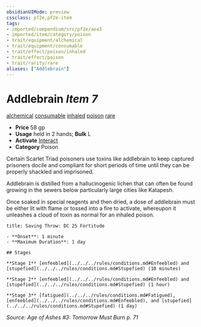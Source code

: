 ```yaml
---
obsidianUIMode: preview
cssclass: pf2e,pf2e-item
tags:
- imported/compendium/src/pf2e/aoa3
- imported/item/category/poison
- trait/equipment/alchemical
- trait/equipment/consumable
- trait/effect/poison/inhaled
- trait/effect/poison
- trait/rarity/rare
aliases: ["Addlebrain"]
---
```

# Addlebrain *Item 7*  
[alchemical](alchemical.md)  [consumable](consumable.md)  [inhaled](inhaled.md)  [poison](rules/traits/poison.md)  [rare](rare.md)  

- **Price** 58 gp
- **Usage** held in 2 hands; **Bulk** L
- **Activate** [Interact](interact.md)
- **Category** Poison

Certain Scarlet Triad poisoners use toxins like addlebrain to keep captured prisoners docile and compliant for short periods of time until they can be properly shackled and imprisoned.

Addlebrain is distilled from a hallucinogenic lichen that can often be found growing in the sewers below particularly large cities like Katapesh.

Once soaked in special reagents and then dried, a dose of addlebrain must be either lit with flame or tossed into a fire to activate, whereupon it unleashes a cloud of toxin as normal for an inhaled poison.

```ad-inline-affliction
title: Saving Throw: DC 25 Fortitude

- **Onset**: 1 minute
- **Maximum Duration**: 1 day

## Stages

**Stage 1** [enfeebled](../../../rules/conditions.md#Enfeebled) and [stupefied](../../../rules/conditions.md#Stupefied) (10 minutes)

**Stage 2** [enfeebled](../../../rules/conditions.md#Enfeebled) and [stupefied](../../../rules/conditions.md#Stupefied) (1 hour)

**Stage 3** [fatigued](../../../rules/conditions.md#Fatigued), [enfeebled](../../../rules/conditions.md#Enfeebled), and [stupefied](../../../rules/conditions.md#Stupefied) (1 day)
```

*Source: Age of Ashes #3: Tomorrow Must Burn p. 71*
